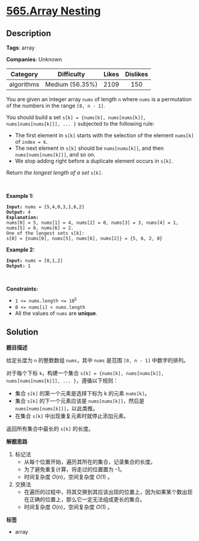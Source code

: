 # [565.Array Nesting](https://leetcode.com/problems/array-nesting/description/)

## Description

**Tags**: array

**Companies**: Unknown

|  Category  |   Difficulty    | Likes | Dislikes |
| :--------: | :-------------: | :---: | :------: |
| algorithms | Medium (56.35%) | 2109  |   150    |

<p>You are given an integer array <code>nums</code> of length <code>n</code> where <code>nums</code> is a permutation of the numbers in the range <code>[0, n - 1]</code>.</p>
<p>You should build a set <code>s[k] = {nums[k], nums[nums[k]], nums[nums[nums[k]]], ... }</code> subjected to the following rule:</p>
<ul>
  <li>The first element in <code>s[k]</code> starts with the selection of the element <code>nums[k]</code> of <code>index = k</code>.</li>
  <li>The next element in <code>s[k]</code> should be <code>nums[nums[k]]</code>, and then <code>nums[nums[nums[k]]]</code>, and so on.</li>
  <li>We stop adding right before a duplicate element occurs in <code>s[k]</code>.</li>
</ul>
<p>Return <em>the longest length of a set</em> <code>s[k]</code>.</p>
<p>&nbsp;</p>
<p><strong class="example">Example 1:</strong></p>
<pre><code><strong>Input:</strong> nums = [5,4,0,3,1,6,2]
<strong>Output:</strong> 4
<strong>Explanation:</strong>
nums[0] = 5, nums[1] = 4, nums[2] = 0, nums[3] = 3, nums[4] = 1, nums[5] = 6, nums[6] = 2.
One of the longest sets s[k]:
s[0] = {nums[0], nums[5], nums[6], nums[2]} = {5, 6, 2, 0}</code></pre>
<p><strong class="example">Example 2:</strong></p>
<pre><code><strong>Input:</strong> nums = [0,1,2]
<strong>Output:</strong> 1</code></pre>
<p>&nbsp;</p>
<p><strong>Constraints:</strong></p>
<ul>
  <li><code>1 &lt;= nums.length &lt;= 10<sup>5</sup></code></li>
  <li><code>0 &lt;= nums[i] &lt; nums.length</code></li>
  <li>All the values of <code>nums</code> are <strong>unique</strong>.</li>
</ul>

## Solution

**题目描述**

给定长度为 `n` 的整数数组 `nums`，其中 `nums` 是范围 `[0, n - 1]` 中数字的排列。

对于每个下标 `k`，构建一个集合 `s[k] = {nums[k], nums[nums[k]], nums[nums[nums[k]]], ... }`，遵循以下规则：

- 集合 `s[k]` 的第一个元素是选择下标为 k 的元素 `nums[k]`。
- 集合 `s[k]` 的下一个元素应该是 `nums[nums[k]]`，然后是 `nums[nums[nums[k]]]`，以此类推。
- 在集合 `s[k]` 中出现重复元素时就停止添加元素。

返回所有集合中最长的 `s[k]` 的长度。

**解题思路**

1. 标记法
   - 从每个位置开始，遍历其所在的集合，记录集合的长度。
   - 为了避免重复计算，将走过的位置置为 -1。
   - 时间复杂度 $O(n)$，空间复杂度 $O(1)$ 。
2. 交换法
   - 在遍历的过程中，将其交换到其应该出现的位置上，因为如果某个数出现在正确的位置上，那么它一定无法组成更长的集合。
   - 时间复杂度 $O(n)$，空间复杂度 $O(1)$ 。

**标签**

- array
